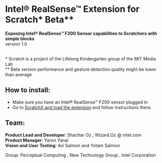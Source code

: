 Intel® RealSense™ Extension for Scratch* Beta**
==============
**Exposing Intel® RealSense™ F200 Sensor capabilities to Scratchers with simple blocks** <br>
version 1.0



<br>*  Scratch is a project of the Lifelong Kindergarten group of the MIT Media Lab 
<br>** Beta version performance and gesture detection quality might be lower than average <br>




How to install:
--------------
- Make sure you have an Intel® RealSense™ F200 sensor plugged in
- Go to <a href="http://scratchx.org/?url=http://intel-realsense-extension-for-scratch.github.io/public/extension/intel_realsense_extension.js">ScratchX and load the extension</a> and follow instructions there.




Team:
--------------
**Product Lead and Developer**:  Shachar Oz  , Wizard.Oz @ intel.com <br>
**Product Manager**:             Yaron Yanai <br>
**Vision and User Testing**:     Avi Salmon and Yotam Salmon <br>

Group:  Perceptual Computing , New Technology Group , Intel Corporation




<!--
*This will be Italic*

**This will be Bold**

- This will be a list item
- This will be a list item

    Add a indent and this will end up as code
    
-->
